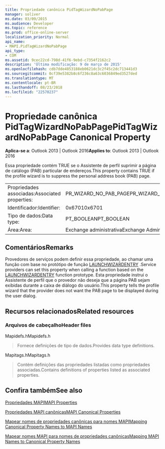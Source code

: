 ```yaml
---
title: Propriedade canônica PidTagWizardNoPabPage
manager: soliver
ms.date: 03/09/2015
ms.audience: Developer
ms.topic: reference
ms.prod: office-online-server
localization_priority: Normal
api_name:
- MAPI.PidTagWizardNoPabPage
api_type:
- COM
ms.assetid: 9cec22cd-798d-41f6-9ebd-c7354f2162c2
description: 'Última modificação: 9 de março de 2015'
ms.openlocfilehash: cdb7dde4853188eb0621dc3c2f45c2dc713441d3
ms.sourcegitcommit: 0cf39e5382b8c6f236c8a63c6036849ed3527ded
ms.translationtype: MT
ms.contentlocale: pt-BR
ms.lasthandoff: 08/23/2018
ms.locfileid: "22570237"
---
```

# <a name="pidtagwizardnopabpage-canonical-property"></a><span data-ttu-id="da4fa-103">Propriedade canônica PidTagWizardNoPabPage</span><span class="sxs-lookup"><span data-stu-id="da4fa-103">PidTagWizardNoPabPage Canonical Property</span></span>

  
  
<span data-ttu-id="da4fa-104">**Aplica-se a**: Outlook 2013 | Outlook 2016</span><span class="sxs-lookup"><span data-stu-id="da4fa-104">**Applies to**: Outlook 2013 | Outlook 2016</span></span> 
  
<span data-ttu-id="da4fa-105">Essa propriedade contém TRUE se o Assistente de perfil suprimir a página de catálogo (PAB) particular de endereços.</span><span class="sxs-lookup"><span data-stu-id="da4fa-105">This property contains TRUE if the profile wizard is to suppress the personal address book (PAB) page.</span></span>
  
|||
|:-----|:-----|
|<span data-ttu-id="da4fa-106">Propriedades associadas:</span><span class="sxs-lookup"><span data-stu-id="da4fa-106">Associated properties:</span></span>  <br/> |<span data-ttu-id="da4fa-107">PR_WIZARD_NO_PAB_PAGE</span><span class="sxs-lookup"><span data-stu-id="da4fa-107">PR_WIZARD_NO_PAB_PAGE</span></span>  <br/> |
|<span data-ttu-id="da4fa-108">Identificador:</span><span class="sxs-lookup"><span data-stu-id="da4fa-108">Identifier:</span></span>  <br/> |<span data-ttu-id="da4fa-109">0x6701</span><span class="sxs-lookup"><span data-stu-id="da4fa-109">0x6701</span></span>  <br/> |
|<span data-ttu-id="da4fa-110">Tipo de dados:</span><span class="sxs-lookup"><span data-stu-id="da4fa-110">Data type:</span></span>  <br/> |<span data-ttu-id="da4fa-111">PT_BOOLEAN</span><span class="sxs-lookup"><span data-stu-id="da4fa-111">PT_BOOLEAN</span></span>  <br/> |
|<span data-ttu-id="da4fa-112">Área:</span><span class="sxs-lookup"><span data-stu-id="da4fa-112">Area:</span></span>  <br/> |<span data-ttu-id="da4fa-113">Exchange administrativa</span><span class="sxs-lookup"><span data-stu-id="da4fa-113">Exchange Administrative</span></span>  <br/> |
   
## <a name="remarks"></a><span data-ttu-id="da4fa-114">Comentários</span><span class="sxs-lookup"><span data-stu-id="da4fa-114">Remarks</span></span>

<span data-ttu-id="da4fa-115">Provedores de serviços podem definir essa propriedade, ao chamar uma função com base no protótipo de função [LAUNCHWIZARDENTRY](launchwizardentry.md) .</span><span class="sxs-lookup"><span data-stu-id="da4fa-115">Service providers can set this property when calling a function based on the [LAUNCHWIZARDENTRY](launchwizardentry.md) function prototype.</span></span> <span data-ttu-id="da4fa-116">Esta propriedade instrui o Assistente de perfil que o provedor não deseja que a página PAB sejam exibidas durante a caixa de diálogo do usuário.</span><span class="sxs-lookup"><span data-stu-id="da4fa-116">This property tells the profile wizard that the provider does not want the PAB page to be displayed during the user dialog.</span></span> 
  
## <a name="related-resources"></a><span data-ttu-id="da4fa-117">Recursos relacionados</span><span class="sxs-lookup"><span data-stu-id="da4fa-117">Related resources</span></span>

### <a name="header-files"></a><span data-ttu-id="da4fa-118">Arquivos de cabeçalho</span><span class="sxs-lookup"><span data-stu-id="da4fa-118">Header files</span></span>

<span data-ttu-id="da4fa-119">Mapidefs.h</span><span class="sxs-lookup"><span data-stu-id="da4fa-119">Mapidefs.h</span></span>
  
> <span data-ttu-id="da4fa-120">Fornece definições de tipo de dados.</span><span class="sxs-lookup"><span data-stu-id="da4fa-120">Provides data type definitions.</span></span>
    
<span data-ttu-id="da4fa-121">Mapitags.h</span><span class="sxs-lookup"><span data-stu-id="da4fa-121">Mapitags.h</span></span>
  
> <span data-ttu-id="da4fa-122">Contém definições das propriedades listadas como propriedades associadas.</span><span class="sxs-lookup"><span data-stu-id="da4fa-122">Contains definitions of properties listed as associated properties.</span></span>
    
## <a name="see-also"></a><span data-ttu-id="da4fa-123">Confira também</span><span class="sxs-lookup"><span data-stu-id="da4fa-123">See also</span></span>



[<span data-ttu-id="da4fa-124">Propriedades MAPI</span><span class="sxs-lookup"><span data-stu-id="da4fa-124">MAPI Properties</span></span>](mapi-properties.md)
  
[<span data-ttu-id="da4fa-125">Propriedades MAPI canônicas</span><span class="sxs-lookup"><span data-stu-id="da4fa-125">MAPI Canonical Properties</span></span>](mapi-canonical-properties.md)
  
[<span data-ttu-id="da4fa-126">Mapear nomes de propriedades canônicas para nomes MAPI</span><span class="sxs-lookup"><span data-stu-id="da4fa-126">Mapping Canonical Property Names to MAPI Names</span></span>](mapping-canonical-property-names-to-mapi-names.md)
  
[<span data-ttu-id="da4fa-127">Mapear nomes MAPI para nomes de propriedades canônicas</span><span class="sxs-lookup"><span data-stu-id="da4fa-127">Mapping MAPI Names to Canonical Property Names</span></span>](mapping-mapi-names-to-canonical-property-names.md)

